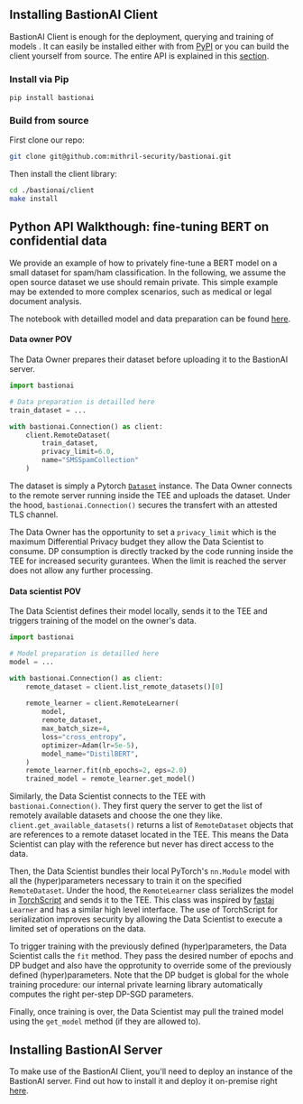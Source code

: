 ## Installing BastionAI Client

BastionAI Client is enough for the deployment, querying and training of models . It can easily be installed either with from [PyPI](https://pypi.org/project/bastionai/) or you can build the client yourself from source. The entire API is explained in this [section](../resources/bastionai/client.html). 

### Install via Pip

```shell
pip install bastionai
```

### Build from source

First clone our repo:
```bash
git clone git@github.com:mithril-security/bastionai.git
```
Then install the client library:
```bash
cd ./bastionai/client
make install
```

## Python API Walkthough: fine-tuning BERT on confidential data

We provide an example of how to privately fine-tune a BERT model on a small dataset for spam/ham classification.
In the following, we assume the open source dataset we use should remain private.
This simple example may be extended to more complex scenarios, such as medical or legal document analysis.

The notebook with detailled model and data preparation can be found [here](https://github.com/mithril-security/bastionai/blob/master/examples/distilbert_example_notebook.ipynb).

#### Data owner POV

The Data Owner prepares their dataset before uploading it to the BastionAI server. 

```python
import bastionai

# Data preparation is detailled here
train_dataset = ... 

with bastionai.Connection() as client:
    client.RemoteDataset(
        train_dataset, 
        privacy_limit=6.0, 
        name="SMSSpamCollection"
    )
```

The dataset is simply a Pytorch [`Dataset`](https://pytorch.org/vision/stable/datasets.html) instance. The Data Owner connects to the remote server running inside the TEE and uploads the dataset. Under the hood, `bastionai.Connection()` secures the transfert with an attested TLS channel.

The Data Owner has the opportunity to set a `privacy_limit` which is the maximum Differential Privacy budget they allow the Data Scientist to consume. DP consumption is directly tracked by the code running inside the TEE for increased security gurantees. When the limit is reached the server does not allow any further processing.

#### Data scientist POV

The Data Scientist defines their model locally, sends it to the TEE and triggers training of the model on the owner's data.

```python
import bastionai

# Model preparation is detailled here
model = ...

with bastionai.Connection() as client:
    remote_dataset = client.list_remote_datasets()[0]
    
    remote_learner = client.RemoteLearner(
        model,
        remote_dataset,
        max_batch_size=4,
        loss="cross_entropy",
        optimizer=Adam(lr=5e-5),
        model_name="DistilBERT",
    )
    remote_learner.fit(nb_epochs=2, eps=2.0)
    trained_model = remote_learner.get_model()
```

Similarly, the Data Scientist connects to the TEE with `bastionai.Connection()`. They first query the server to get the list of remotely available datasets and choose the one they like. `client.get_available_datasets()` returns a list of `RemoteDataset` objects that are references to a remote dataset located in the TEE. This means the Data Scientist can play with the reference but never has direct access to the data.

Then, the Data Scientist bundles their local PyTorch's `nn.Module` model with all the (hyper)parameters necessary to train it on the specified `RemoteDataset`. Under the hood, the `RemoteLearner` class serializes the model in [TorchScript](https://pytorch.org/docs/stable/jit.html) and sends it to the TEE. This class was inspired by [fastai](https://docs.fast.ai/) `Learner` and has a similar high level interface. The use of TorchScript for serialization improves security by allowing the Data Scientist to execute a limited set of operations on the data.

To trigger training with the previously defined (hyper)parameters, the Data Scientist calls the `fit` method. They pass the desired number of epochs and DP budget and also have the opprotunity to override some of the previously defined (hyper)parameters. Note that the DP budget is global for the whole training procedure: our internal private learning library automatically computes the right per-step DP-SGD parameters.

Finally, once training is over, the Data Scientist may pull the trained model using the `get_model` method (if they are allowed to).

## Installing BastionAI Server

To make use of the BastionAI Client, you'll need to deploy an instance of the BastionAI server. Find out how to install it and deploy it on-premise right [here](../deployment/on_premise.md).